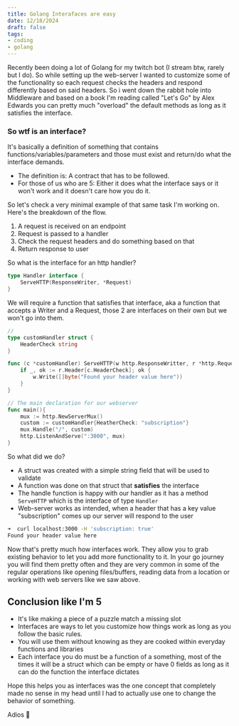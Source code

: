 ```yaml
---
title: Golang Interafaces are easy
date: 12/18/2024
draft: false 
tags:
- coding
- golang
---
```


Recently been doing a lot of Golang for my twitch bot (I stream btw, rarely but I do). So while setting up the web-server I wanted to customize some of the functionality so each request checks the headers and respond differently based on said headers. So i went down the rabbit hole into Middleware and based on a book I'm reading called "Let's Go" by Alex Edwards you can pretty much "overload" the default methods as long as it satisfies the interface.
### So wtf is an interface?
It's basically a definition of something that contains functions/variables/parameters and those must exist and return/do what the interface demands. 
- The definition is: A contract that has to be followed.
- For those of us who are 5: Either it does what the interface says or it won't work and it doesn't care how you do it.

So let's check a very minimal example of that same task I'm working on. Here's the breakdown of the flow.

1. A request is received on an endpoint
2. Request is passed to a handler
3. Check the request headers and do something based on that
4. Return response to user

So what is the interface for an http handler?
```go
type Handler interface {
	ServeHTTP(ResponseWriter, *Request)
}
```

We will require a function that satisfies that interface, aka a function that accepts a Writer and a Request,  those 2 are interfaces on their own but we won't go into them. 

```go
// 
type customHandler struct {
	HeaderCheck string	
}

func (c *customHandler) ServeHTTP(w http.ResponseWritter, r *http.Request) {
	if _, ok := r.Header[c.HeaderCheck]; ok {
		w.Write([]byte("Found your header value here"))
	}
}

// The main declaration for our webserver
func main(){
	mux := http.NewServerMux()
	custom := customHandler{HeatherCheck: "subscription"}
	mux.Handle("/", custom)
	http.ListenAndServe(":3000", mux)
}
```

So what did we do?
- A struct was created with a simple string field that will be used to validate
- A function was done on that struct that __satisfies__ the interface
- The handle function is happy with our handler as it has a method `ServeHTTP` which is the interface of type `Handler`
- Web-server works as intended, when a header that has a key value "subscription" comes up our server will respond to the user

```bash
➜  curl localhost:3000 -H 'subscription: true'
Found your header value here
```

Now that's pretty much how interfaces work. They allow you to grab existing behavior to let you add more functionality to it.
In your go journey you will find them pretty often and they are very common in some of the regular operations like opening files/buffers, reading data from a location or working with web servers like we saw above.

## Conclusion like I'm 5
- It's like making a piece of a puzzle match a missing slot
- Interfaces are ways to let you customize how things work as long as you follow the basic rules.
- You will use them without knowing as they are cooked within everyday functions and libraries
- Each interface you do must be a function of a something, most of the times it will be a struct which can be empty or have 0 fields as long as it can do the function the interface dictates

Hope this helps you as interfaces was the one concept that completely made no sense in my head until I had to actually use one to change the behavior of something.

Adios 👋